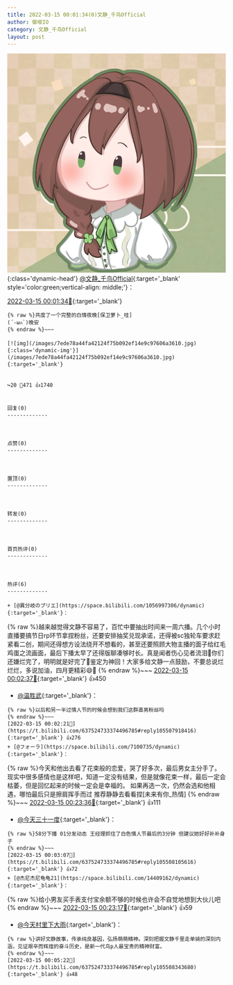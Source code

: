 ```yaml
---
title: 2022-03-15 00:01:34(0)文静_千鸟Official
author: 御坂IO
category: 文静_千鸟Official
layout: post
---
```


![img](/images/ac7482ed1b9a7f203dc68c0c4a77c488a27b108a.jpg){:class='dynamic-head'}
[@文静_千鸟Official](https://space.bilibili.com/667526012/dynamic){:target='_blank' style='color:green;vertical-align: middle;'}：

[2022-03-15 00:01:34🔗](https://t.bilibili.com/637524733374496785){:target='_blank'}

~~~
{% raw %}共度了一个完整的白情夜晚[保卫萝卜_哇]
(´-ωก`)晚安
{% endraw %}~~~

[![img](/images/7ede78a44fa42124f75b092ef14e9c97606a3610.jpg){:class='dynamic-img'}](/images/7ede78a44fa42124f75b092ef14e9c97606a3610.jpg){:target='_blank'}


↪️20 💬471 👍1740


回复(0)
-------------



点赞(0)
-------------



置顶(0)
-------------



转发(0)
-------------



首页热评(0)
-------------



热评(6)
-------------

+ [@異分岐のプリエ](https://space.bilibili.com/1056997306/dynamic){:target='_blank'}：
~~~
{% raw %}越来越觉得文静不容易了，百忙中要抽出时间来一周六播。几个小时直播要搞节日rp环节拿捏粉丝，还要安排抽奖兑现承诺，还得被sc独轮车要求赶紧看二创，期间还得想方设法绕开不想看的，甚至还要照顾大物主播的面子给红毛鸡蛋之流画面，最后下播太早了还得版聊凑够时长。真是闻者伤心见者流泪🥲你们还嫌烂完了，明明就是好完了👏鉴定为神回！大家多给文静一点鼓励，不要总说烂烂烂，多说加油，四月更精彩😄🤏
{% endraw %}~~~
[2022-03-15 00:02:37🔗](https://t.bilibili.com/637524733374496785#reply105508163456){:target='_blank'} 👍450
+ [@温胜武](https://space.bilibili.com/33630561/dynamic){:target='_blank'}：
~~~
{% raw %}以后和另一半过情人节的时候会想到我们这群直男粉丝吗
{% endraw %}~~~
[2022-03-15 00:02:21🔗](https://t.bilibili.com/637524733374496785#reply105507918416){:target='_blank'} 👍276
+ [@フォーラ](https://space.bilibili.com/7100735/dynamic){:target='_blank'}：
~~~
{% raw %}今天和他出去看了花束般的恋爱，哭了好多次，最后男女主分手了。现实中很多感情也是这样吧，知道一定没有结果，但是就像花束一样，最后一定会枯萎，但是回忆起来的时候一定会是幸福的。
如果再选一次，仍然会选和他相遇，哪怕最后只是擦肩挥手而过
推荐静静去看看捏[未来有你_热情]
{% endraw %}~~~
[2022-03-15 00:23:36🔗](https://t.bilibili.com/637524733374496785#reply105510111808){:target='_blank'} 👍111
+ [@今天三十一度](https://space.bilibili.com/4478586/dynamic){:target='_blank'}：
~~~
{% raw %}58分下播 01分发动态 王经理抓住了白色情人节最后的3分钟 但建议她好好补补身子
{% endraw %}~~~
[2022-03-15 00:03:07🔗](https://t.bilibili.com/637524733374496785#reply105508105616){:target='_blank'} 👍72
+ [@杰尼杰尼龟龟21](https://space.bilibili.com/14409162/dynamic){:target='_blank'}：
~~~
{% raw %}给小男友买手表支付宝余额不够的时候也许会不自觉地想到大伙儿吧
{% endraw %}~~~
[2022-03-15 00:23:17🔗](https://t.bilibili.com/637524733374496785#reply105510176736){:target='_blank'} 👍59
+ [@今天村里下大雨](https://space.bilibili.com/12719972/dynamic){:target='_blank'}：
~~~
{% raw %}讲好文静故事，传承纯良基因，弘扬萌萌精神。深刻把握文静千里走单骑的深刻内涵，见证艰辛而辉煌的奋斗历史，是新一代鸟p人最宝贵的精神财富。
{% endraw %}~~~
[2022-03-15 00:05:22🔗](https://t.bilibili.com/637524733374496785#reply105508343680){:target='_blank'} 👍48


